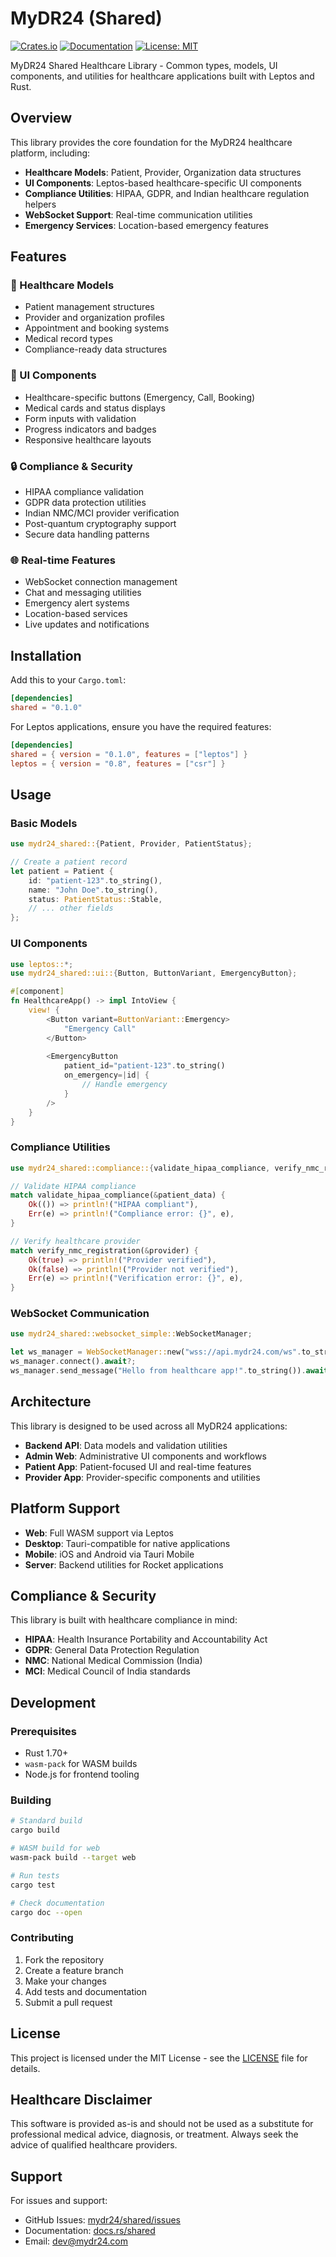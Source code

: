 # MyDR24 (Shared)

[![Crates.io](https://img.shields.io/crates/v/shared.svg)](https://crates.io/crates/shared)
[![Documentation](https://docs.rs/shared/badge.svg)](https://docs.rs/shared)
[![License: MIT](https://img.shields.io/badge/License-MIT-yellow.svg)](https://opensource.org/licenses/MIT)

MyDR24 Shared Healthcare Library - Common types, models, UI components, and utilities for healthcare applications built with Leptos and Rust.

## Overview

This library provides the core foundation for the MyDR24 healthcare platform, including:

- **Healthcare Models**: Patient, Provider, Organization data structures
- **UI Components**: Leptos-based healthcare-specific UI components
- **Compliance Utilities**: HIPAA, GDPR, and Indian healthcare regulation helpers
- **WebSocket Support**: Real-time communication utilities
- **Emergency Services**: Location-based emergency features

## Features

### 🏥 Healthcare Models
- Patient management structures
- Provider and organization profiles
- Appointment and booking systems
- Medical record types
- Compliance-ready data structures

### 🎨 UI Components
- Healthcare-specific buttons (Emergency, Call, Booking)
- Medical cards and status displays
- Form inputs with validation
- Progress indicators and badges
- Responsive healthcare layouts

### 🔒 Compliance & Security
- HIPAA compliance validation
- GDPR data protection utilities
- Indian NMC/MCI provider verification
- Post-quantum cryptography support
- Secure data handling patterns

### 🌐 Real-time Features
- WebSocket connection management
- Chat and messaging utilities
- Emergency alert systems
- Location-based services
- Live updates and notifications

## Installation

Add this to your `Cargo.toml`:

```toml
[dependencies]
shared = "0.1.0"
```

For Leptos applications, ensure you have the required features:

```toml
[dependencies]
shared = { version = "0.1.0", features = ["leptos"] }
leptos = { version = "0.8", features = ["csr"] }
```

## Usage

### Basic Models

```rust
use mydr24_shared::{Patient, Provider, PatientStatus};

// Create a patient record
let patient = Patient {
    id: "patient-123".to_string(),
    name: "John Doe".to_string(),
    status: PatientStatus::Stable,
    // ... other fields
};
```

### UI Components

```rust
use leptos::*;
use mydr24_shared::ui::{Button, ButtonVariant, EmergencyButton};

#[component]
fn HealthcareApp() -> impl IntoView {
    view! {
        <Button variant=ButtonVariant::Emergency>
            "Emergency Call"
        </Button>
        
        <EmergencyButton 
            patient_id="patient-123".to_string()
            on_emergency=|id| {
                // Handle emergency
            }
        />
    }
}
```

### Compliance Utilities

```rust
use mydr24_shared::compliance::{validate_hipaa_compliance, verify_nmc_registration};

// Validate HIPAA compliance
match validate_hipaa_compliance(&patient_data) {
    Ok(()) => println!("HIPAA compliant"),
    Err(e) => println!("Compliance error: {}", e),
}

// Verify healthcare provider
match verify_nmc_registration(&provider) {
    Ok(true) => println!("Provider verified"),
    Ok(false) => println!("Provider not verified"),
    Err(e) => println!("Verification error: {}", e),
}
```

### WebSocket Communication

```rust
use mydr24_shared::websocket_simple::WebSocketManager;

let ws_manager = WebSocketManager::new("wss://api.mydr24.com/ws".to_string());
ws_manager.connect().await?;
ws_manager.send_message("Hello from healthcare app!".to_string()).await?;
```

## Architecture

This library is designed to be used across all MyDR24 applications:

- **Backend API**: Data models and validation utilities
- **Admin Web**: Administrative UI components and workflows
- **Patient App**: Patient-focused UI and real-time features
- **Provider App**: Provider-specific components and utilities

## Platform Support

- **Web**: Full WASM support via Leptos
- **Desktop**: Tauri-compatible for native applications
- **Mobile**: iOS and Android via Tauri Mobile
- **Server**: Backend utilities for Rocket applications

## Compliance & Security

This library is built with healthcare compliance in mind:

- **HIPAA**: Health Insurance Portability and Accountability Act
- **GDPR**: General Data Protection Regulation
- **NMC**: National Medical Commission (India)
- **MCI**: Medical Council of India standards

## Development

### Prerequisites

- Rust 1.70+
- `wasm-pack` for WASM builds
- Node.js for frontend tooling

### Building

```bash
# Standard build
cargo build

# WASM build for web
wasm-pack build --target web

# Run tests
cargo test

# Check documentation
cargo doc --open
```

### Contributing

1. Fork the repository
2. Create a feature branch
3. Make your changes
4. Add tests and documentation
5. Submit a pull request

## License

This project is licensed under the MIT License - see the [LICENSE](LICENSE) file for details.

## Healthcare Disclaimer

This software is provided as-is and should not be used as a substitute for professional medical advice, diagnosis, or treatment. Always seek the advice of qualified healthcare providers.

## Support

For issues and support:
- GitHub Issues: [mydr24/shared/issues](https://github.com/mydr24/shared/issues)
- Documentation: [docs.rs/shared](https://docs.rs/shared)
- Email: dev@mydr24.com
